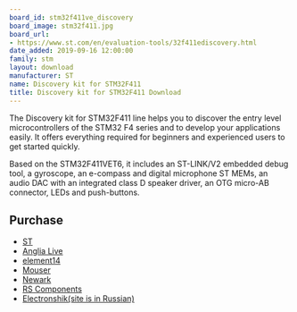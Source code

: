 ```yaml
---
board_id: stm32f411ve_discovery
board_image: stm32f411.jpg
board_url:
- https://www.st.com/en/evaluation-tools/32f411ediscovery.html
date_added: 2019-09-16 12:00:00
family: stm
layout: download
manufacturer: ST
name: Discovery kit for STM32F411
title: Discovery kit for STM32F411 Download
---
```


The Discovery kit for STM32F411 line helps you to discover the entry level microcontrollers of the STM32 F4 series and to develop your applications easily. It offers everything required for beginners and experienced users to get started quickly.

Based on the STM32F411VET6, it includes an ST-LINK/V2 embedded debug tool, a gyroscope, an e-compass and digital microphone ST MEMs, an audio DAC with an integrated class D speaker driver, an OTG micro-AB connector, LEDs and push-buttons.

## Purchase
* [ST](https://www.st.com/en/evaluation-tools/32f411ediscovery.html)
* [Anglia Live](http://www.anglia-live.com/productinfo.aspx?kw=stm32f411edisco&catref=1202869001_discovery-kit-f-stm32-f4-mcus)
* [element14](https://nz.element14.com/stmicroelectronics/stm32f411e-disco/dev-board-stm32-discovery/dp/2456732?ost=STM32F411E-DISCO&CMP=GRHS-1000962&ddkey=https%3ASearch)
* [Mouser](https://www.mouser.com/ProductDetail/STMicroelectronics/STM32F411E-DISCO?qs=%2Fha2pyFadujxcn39gZUbxdSs8n9LApYvKgpZqT2TnktXGF15xh8T5A%3D%3D)
* [Newark](https://www.newark.com/webapp/wcs/stores/servlet/Search?storeId=10194&catalogId=15003&langId=-1&mf=100050&st=STM32F411E-DISCO&showResults=true&CMP=AFC-STMICRO)
* [RS Components](https://nz.rs-online.com/web/p/processor-microcontroller-development-kits/8463503/?relevancy-data=636F3D3126696E3D4931384E53656172636847656E65726963266C753D656E266D6D3D6D61746368616C6C7061727469616C26706D3D5E5B5C707B4C7D5C707B4E647D2D2C2F255C2E5D2B2426706F3D31313326736E3D592673723D2673743D4B4559574F52445F53494E474C455F414C5048415F4E554D455249432673633D592677633D4E4F4E45267573743D53544D333246343131452D444953434F267374613D53544D333246343131452D444953434F26&searchHistory=%7B%22enabled%22%3Afalse%7D)
* [Electronshik(site is in Russian)](https://www.electronshik.ru/item/ST/STM32F411E-DISCO)
